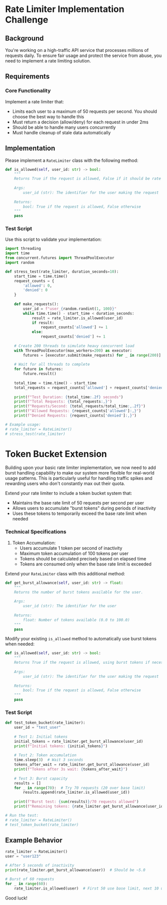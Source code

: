 # Rate Limiter Implementation Challenge

## Background
You're working on a high-traffic API service that processes millions of requests daily. To ensure fair usage and protect the service from abuse, you need to implement a rate limiting solution.

## Requirements

### Core Functionality
Implement a rate limiter that:
- Limits each user to a maximum of 50 requests per second. You should choose the best way to handle this
- Must return a decision (allow/deny) for each request in under 2ms
- Should be able to handle many users concurrently
- Must handle cleanup of stale data automatically


## Implementation
Please implement a `RateLimiter` class with the following method:
```python
def is_allowed(self, user_id: str) -> bool:
    """
    Returns True if the request is allowed, False if it should be rate limited.
    
    Args:
        user_id (str): The identifier for the user making the request
        
    Returns:
        bool: True if the request is allowed, False otherwise
    """
    pass
```

### Test Script
Use this script to validate your implementation:

```python
import threading
import time
from concurrent.futures import ThreadPoolExecutor
import random

def stress_test(rate_limiter, duration_seconds=10):
    start_time = time.time()
    request_counts = {
        'allowed': 0,
        'denied': 0
    }
    
    def make_requests():
        user_id = f"user_{random.randint(1, 100)}"
        while time.time() - start_time < duration_seconds:
            result = rate_limiter.is_allowed(user_id)
            if result:
                request_counts['allowed'] += 1
            else:
                request_counts['denied'] += 1
    
    # Create 200 threads to simulate heavy concurrent load
    with ThreadPoolExecutor(max_workers=200) as executor:
        futures = [executor.submit(make_requests) for _ in range(200)]
    
    # Wait for all threads to complete
    for future in futures:
        future.result()
    
    total_time = time.time() - start_time
    total_requests = request_counts['allowed'] + request_counts['denied']
    
    print(f"Test Duration: {total_time:.2f} seconds")
    print(f"Total Requests: {total_requests:,}")
    print(f"Requests/Second: {total_requests/total_time:,.2f}")
    print(f"Allowed Requests: {request_counts['allowed']:,}")
    print(f"Denied Requests: {request_counts['denied']:,}")

# Example usage:
# rate_limiter = RateLimiter()
# stress_test(rate_limiter)
```
# Token Bucket Extension

Building upon your basic rate limiter implementation, we now need to add burst handling capability to make our system more flexible for real-world usage patterns. This is particularly useful for handling traffic spikes and rewarding users who don't constantly max out their quota.

Extend your rate limiter to include a token bucket system that:
- Maintains the base rate limit of 50 requests per second per user
- Allows users to accumulate "burst tokens" during periods of inactivity
- Uses these tokens to temporarily exceed the base rate limit when needed

### Technical Specifications
1. Token Accumulation:
   - Users accumulate 1 token per second of inactivity
   - Maximum token accumulation of 100 tokens per user
   - Tokens should be calculated precisely based on elapsed time
   - Tokens are consumed only when the base rate limit is exceeded

Extend your `RateLimiter` class with this additional method:

```python
def get_burst_allowance(self, user_id: str) -> float:
    """
    Returns the number of burst tokens available for the user.
    
    Args:
        user_id (str): The identifier for the user
        
    Returns:
        float: Number of tokens available (0.0 to 100.0)
    """
    pass
```

Modify your existing `is_allowed` method to automatically use burst tokens when needed:
```python
def is_allowed(self, user_id: str) -> bool:
    """
    Returns True if the request is allowed, using burst tokens if necessary.
    
    Args:
        user_id (str): The identifier for the user making the request
        
    Returns:
        bool: True if the request is allowed, False otherwise
    """
    pass
```

### Test Script
```python
def test_token_bucket(rate_limiter):
    user_id = "test_user"
    
    # Test 1: Initial tokens
    initial_tokens = rate_limiter.get_burst_allowance(user_id)
    print(f"Initial tokens: {initial_tokens}")
    
    # Test 2: Token accumulation
    time.sleep(3)  # Wait 3 seconds
    tokens_after_wait = rate_limiter.get_burst_allowance(user_id)
    print(f"Tokens after 3s wait: {tokens_after_wait}")
    
    # Test 3: Burst capacity
    results = []
    for _ in range(70):  # Try 70 requests (20 over base limit)
        results.append(rate_limiter.is_allowed(user_id))
    
    print(f"Burst test: {sum(results)}/70 requests allowed")
    print(f"Remaining tokens: {rate_limiter.get_burst_allowance(user_id)}")

# Run the test:
# rate_limiter = RateLimiter()
# test_token_bucket(rate_limiter)
```

## Example Behavior
```python
rate_limiter = RateLimiter()
user = "user123"

# After 5 seconds of inactivity
print(rate_limiter.get_burst_allowance(user))  # Should be ~5.0

# Burst of 60 requests
for _ in range(60):
    rate_limiter.is_allowed(user)  # First 50 use base limit, next 10 use tokens
```

Good luck!
